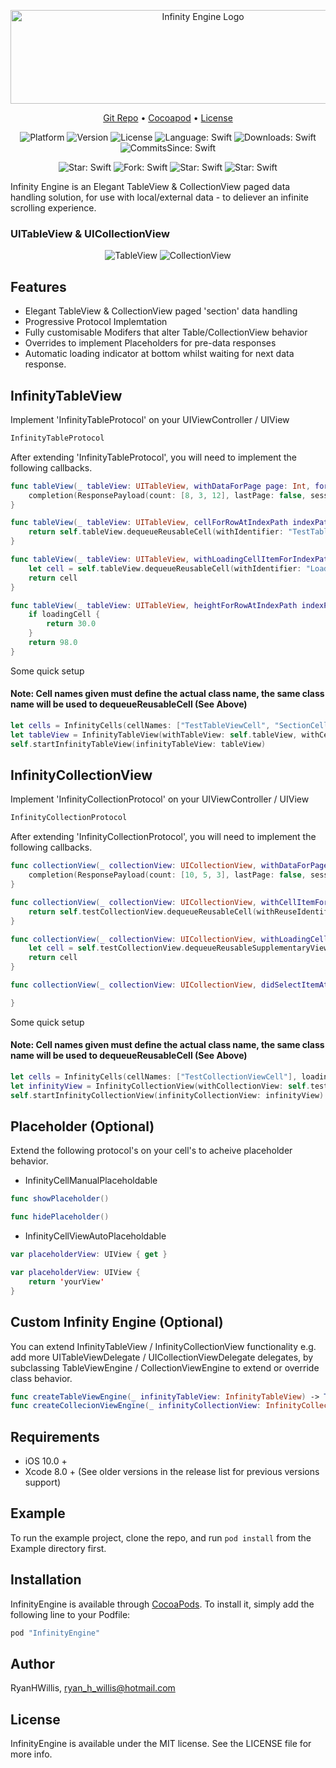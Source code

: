 <p align="center">
    <img src="https://cdn.rawgit.com/RyanHWillis/InfinityEngine/master/Example/infinityenginelogo.jpg"  width="600" height="150" alt="Infinity Engine Logo">
</p>

<p align="center">
    <a href="https://github.com/RyanHWillis/InfinityEngine">Git Repo</a>
  • <a href="https://cocoapods.org/pods/InfinityEngine">Cocoapod</a>
  • <a href="https://opensource.org/licenses/MIT">License</a>
</p>


<p align="center">
    <img src="https://img.shields.io/badge/platform-ios-lightgrey.svg"
         alt="Platform">
    <img src="https://img.shields.io/cocoapods/v/InfinityEngine.svg?style=flat"
         alt="Version">
    <img src="https://img.shields.io/cocoapods/l/InfinityEngine.svg?style=flat"
         alt="License">
    <img src="https://img.shields.io/badge/language-swift-orange.svg"
         alt="Language: Swift">
    <img src="https://img.shields.io/cocoapods/dt/InfinityEngine.svg"
         alt="Downloads: Swift">
    <img src="https://img.shields.io/github/commits-since/RyanHWillis/InfinityEngine/1.3.2.svg"
         alt="CommitsSince: Swift">
</p>

<p align="center">
    <img src="https://img.shields.io/github/stars/badges/shields.svg?style=social&label=Star"
         alt="Star: Swift">
    <img src="https://img.shields.io/github/forks/badges/shields.svg?style=social&label=Fork"
         alt="Fork: Swift">
    <img src="https://img.shields.io/github/stars/badges/shields.svg?style=social&label=Watch"
         alt="Star: Swift">  
    <img src="https://img.shields.io/github/stars/badges/shields.svg?style=social&label=Follow"
         alt="Star: Swift">
</p>

Infinity Engine is an Elegant TableView & CollectionView paged data handling solution, for use with local/external data - to deliever an infinite scrolling experience.

### UITableView & UICollectionView
<p align="center">
    <img src="https://cdn.rawgit.com/RyanHWillis/InfinityEngine/master/Example/collectionview.gif"
         alt="TableView">
    <img src="https://cdn.rawgit.com/RyanHWillis/InfinityEngine/master/Example/tableview.gif"
         alt="CollectionView">
</p>

## Features
+ Elegant TableView & CollectionView paged 'section' data handling
+ Progressive Protocol Implemtation
+ Fully customisable Modifers that alter Table/CollectionView behavior
+ Overrides to implement Placeholders for pre-data responses
+ Automatic loading indicator at bottom whilst waiting for next data response.

## InfinityTableView

Implement 'InfinityTableProtocol' on your UIViewController / UIView

```swift
InfinityTableProtocol
```

After extending 'InfinityTableProtocol', you will need to implement the following callbacks.

```swift
func tableView(_ tableView: UITableView, withDataForPage page: Int, forSession session: String, completion: @escaping (ResponsePayload) -> ()) {
    completion(ResponsePayload(count: [8, 3, 12], lastPage: false, session: session))
}

func tableView(_ tableView: UITableView, cellForRowAtIndexPath indexPath: IndexPath) -> UITableViewCell {
    return self.tableView.dequeueReusableCell(withIdentifier: "TestTableViewCell", for: indexPath) as! TestTableViewCell
}

func tableView(_ tableView: UITableView, withLoadingCellItemForIndexPath indexPath: IndexPath) -> UITableViewCell {
    let cell = self.tableView.dequeueReusableCell(withIdentifier: "LoadingTableViewCell", for: indexPath) as! LoadingTableViewCell
    return cell
}

func tableView(_ tableView: UITableView, heightForRowAtIndexPath indexPath: IndexPath, forLoadingCell loadingCell: Bool) -> CGFloat {
    if loadingCell {
        return 30.0
    }
    return 98.0
}
```

Some quick setup

#### Note: Cell names given must define the actual class name, the same class name will be used to dequeueReusableCell (See Above)

```swift
let cells = InfinityCells(cellNames: ["TestTableViewCell", "SectionCell"], loadingCellName: "LoadingTableViewCell", bundle: nil)
let tableView = InfinityTableView(withTableView: self.tableView, withCells: cells, withDataSource: self)
self.startInfinityTableView(infinityTableView: tableView)
```

## InfinityCollectionView

Implement 'InfinityCollectionProtocol' on your UIViewController / UIView

```swift
InfinityCollectionProtocol
```
After extending 'InfinityCollectionProtocol', you will need to implement the following callbacks.

```swift    
func collectionView(_ collectionView: UICollectionView, withDataForPage page: Int, forSession session: String, completion: @escaping (ResponsePayload) -> ()) {
    completion(ResponsePayload(count: [10, 5, 3], lastPage: false, session: session))
}

func collectionView(_ collectionView: UICollectionView, withCellItemForIndexPath indexPath: IndexPath) -> UICollectionViewCell {
    return self.testCollectionView.dequeueReusableCell(withReuseIdentifier: "TestCollectionViewCell", for: indexPath) as! TestCollectionViewCell
}

func collectionView(_ collectionView: UICollectionView, withLoadingCellItemForIndexPath indexPath: IndexPath, forLastPageHit hit: Bool) -> UICollectionReusableView {
    let cell = self.testCollectionView.dequeueReusableSupplementaryView(ofKind: UICollectionElementKindSectionFooter, withReuseIdentifier: "LoadingCollectionViewCell", for: indexPath)
    return cell
}

func collectionView(_ collectionView: UICollectionView, didSelectItemAtIndexPath indexPath: IndexPath) {

}
```
Some quick setup

#### Note: Cell names given must define the actual class name, the same class name will be used to dequeueReusableCell (See Above)

```swift    
let cells = InfinityCells(cellNames: ["TestCollectionViewCell"], loadingCellName: "LoadingCollectionViewCell", bundle: nil)
let infinityView = InfinityCollectionView(withCollectionView: self.testCollectionView, withCells: cells, withDataSource: self)
self.startInfinityCollectionView(infinityCollectionView: infinityView)
```

## Placeholder (Optional)

Extend the following protocol's on your cell's to acheive placeholder behavior.

- InfinityCellManualPlaceholdable

```swift
func showPlaceholder()

func hidePlaceholder()
```
- InfinityCellViewAutoPlaceholdable

```swift
var placeholderView: UIView { get }

var placeholderView: UIView { 
    return 'yourView'
}
```

## Custom Infinity Engine (Optional)

You can extend InfinityTableView / InfinityCollectionView functionality e.g. add more UITableViewDelegate / UICollectionViewDelegate delegates, by subclassing TableViewEngine / CollectionViewEngine to extend or override class behavior.

```swift
func createTableViewEngine(_ infinityTableView: InfinityTableView) -> TableViewEngine
func createCollecionViewEngine(_ infinityCollectionView: InfinityCollectionView) -> CollectionViewEngine
```


## Requirements
+ iOS 10.0 + 
+ Xcode 8.0 +
(See older versions in the release list for previous versions support)

## Example

To run the example project, clone the repo, and run `pod install` from the Example directory first.

## Installation

InfinityEngine is available through [CocoaPods](http://cocoapods.org). To install
it, simply add the following line to your Podfile:

```ruby
pod "InfinityEngine"
```

## Author

RyanHWillis, ryan_h_willis@hotmail.com

## License

InfinityEngine is available under the MIT license. See the LICENSE file for more info.
